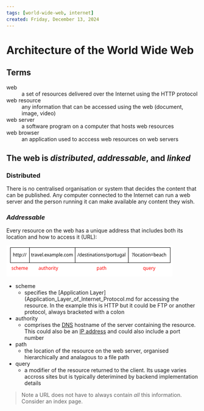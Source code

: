 ```yaml
---
tags: [world-wide-web, internet]
created: Friday, December 13, 2024
---
```


# Architecture of the World Wide Web

## Terms

<dl>
<dt>web</dt>
<dd>a set of resources delivered over the Internet using the HTTP protocol</dd>

<dt>web resource</dt>
<dd>any information that can be accessed using the web (document, image, video)</dd>

<dt>web server</dt>
<dd>a software program on a computer that hosts web resources</dd>

<dt>web browser</dt>
<dd>an application used to acccess web resources on web servers</dd>

</dl>

## The web is _distributed_, _addressable_, and _linked_

### Distributed

There is no centralised organisation or system that decides the content that can
be published. Any computer connected to the Internet can run a web server and
the person running it can make available any content they wish.

### _Addressable_

Every resource on the web has a unique address that includes both its location
and how to access it (URL):

![](../img/web-url.png)

- scheme
  - specifies the [Application Layer](Application_Layer_of_Internet_Protocol.md for
    accessing the resource. In the example this is HTTP but it could be FTP or another
    protocol, always bracketed with a colon
- authority
  - comprises the [DNS](Transport_Layer_of_Internet_Protocol.md) hostname of the
    server containing the resource. This could also be an
    [IP address](IP_addresses.md) and could also include a port number
- path
  - the location of the resource on the web server, organised hierarchically and
    analagous to a file path
- query
  - a modifier of the resource returned to the client. Its usage varies accross
    sites but is typically deterimined by backend implementation details

> Note a URL does not have to always contain _all_ this information. Consider an
> index page.
